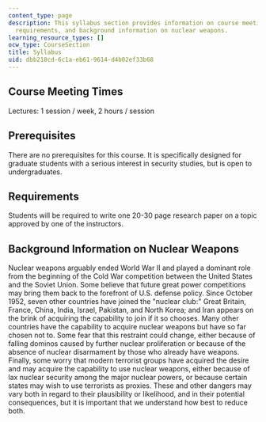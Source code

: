 ```yaml
---
content_type: page
description: This syllabus section provides information on course meeting times, prerequisites,
  requirements, and background information on nuclear weapons.
learning_resource_types: []
ocw_type: CourseSection
title: Syllabus
uid: dbb218cd-6c1a-eb61-9614-d4b02ef33b68
---
```


Course Meeting Times
--------------------

Lectures: 1 session / week, 2 hours / session

Prerequisites
-------------

There are no prerequisites for this course. It is specifically designed for graduate students with a serious interest in security studies, but is open to undergraduates.

Requirements
------------

Students will be required to write one 20-30 page research paper on a topic approved by one of the instructors.

Background Information on Nuclear Weapons
-----------------------------------------

Nuclear weapons arguably ended World War II and played a dominant role from the beginning of the Cold War competition between the United States and the Soviet Union. Some believe that future great power competitions may bring them back to the forefront of U.S. defense policy. Since October 1952, seven other countries have joined the "nuclear club:" Great Britain, France, China, India, Israel, Pakistan, and North Korea; and Iran appears on the brink of acquiring the capability to join if it so chooses. Many other countries have the capability to acquire nuclear weapons but have so far chosen not to. Some fear that this restraint could change, either because of falling dominos caused by further nuclear proliferation or because of the absence of nuclear disarmament by those who already have weapons. Finally, some worry that modern terrorist groups have acquired the desire and may acquire the capability to use nuclear weapons, either because of lax nuclear security among the major nuclear powers, or because certain states may wish to use terrorists as proxies. These and other dangers may vary both in regard to their plausibility or likelihood, and in their potential consequences, but it is important that we understand how best to reduce both.